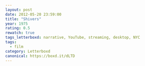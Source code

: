 ```yaml
---
layout: post 
date: 2012-05-20 23:59:00
title: "Shivers"
year: 1975
rating: 0.5
rewatch: true
tags_letterboxd: narrative, YouTube, streaming, desktop, NYC
tags:
  - film
category: Letterboxd
canonical: https://boxd.it/dLTD
---
```


